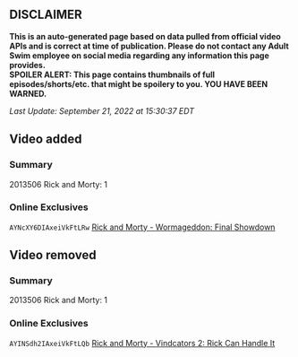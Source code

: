 ## DISCLAIMER
**This is an auto-generated page based on data pulled from official video APIs and is correct at time of publication. Please do not contact any Adult Swim employee on social media regarding any information this page provides.**  
**SPOILER ALERT: This page contains thumbnails of full episodes/shorts/etc. that might be spoilery to you. YOU HAVE BEEN WARNED.**  

_Last Update: September 21, 2022 at 15:30:37 EDT_
## Video added
### Summary
2013506 Rick and Morty: 1  
### Online Exclusives
`AYNcXY6DIAxeiVkFtLRw` [Rick and Morty - Wormageddon: Final Showdown](https://www.adultswim.com/videos/rick-and-morty/wormageddon-final-showdown)  
## Video removed
### Summary
2013506 Rick and Morty: 1  
### Online Exclusives
`AYINSdh2IAxeiVkFtLQb` [Rick and Morty - Vindcators 2: Rick Can Handle It](https://www.adultswim.com/videos/rick-and-morty/vindcators-2-rick-can-handle-it)  
